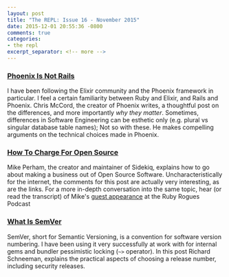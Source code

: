 ```yaml
---
layout: post
title: "The REPL: Issue 16 - November 2015"
date: 2015-12-01 20:55:36 -0800
comments: true
categories:
- the repl
excerpt_separator: <!-- more -->
---
```


### [Phoenix Is Not Rails][1]

I have been following the Elixir community and the Phoenix framework in particular. I feel a certain familiarity between Ruby and Elixir, and Rails and Phoenix. Chris McCord, the creator of Phoenix writes, a thoughtful post on the differences, and more importantly *why they matter*. Sometimes, differences in Software Engineering can be esthetic only (e.g. plural vs singular database table names); Not so with these. He makes compelling arguments on the technical choices made in Phoenix.

### [How To Charge For Open Source][2]

Mike Perham, the creator and maintainer of Sidekiq, explains how to go about making a business out of Open Source Software. Uncharacteristically for the internet, the comments for this post are actually very interesting, as are the links. For a more in-depth conversation into the same topic, hear (or read the transcript) of Mike's [guest appearance][4] at the Ruby Rogues Podcast

### [What Is SemVer][3]

SemVer, short for Semantic Versioning, is a convention for software version numbering. I have been using it very successfully at work with for internal gems and bundler pessimistic locking (`~>` operator). In this post Richard Schneeman, explains the practical aspects of choosing a release number, including security releases.



[1]: https://dockyard.com/blog/2015/11/18/phoenix-is-not-rails
[2]: http://www.mikeperham.com/2015/11/23/how-to-charge-for-your-open-source/
[3]: http://www.schneems.com/2015/11/29/what-is-semver.html
[4]: https://devchat.tv/ruby-rogues/221-rr-sidekiq-with-mike-perham

